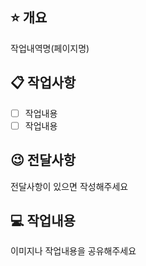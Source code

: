 ## ⭐ 개요

작업내역명(페이지명)

## 📋 작업사항

- [ ] 작업내용
- [ ] 작업내용

## 😉 전달사항

전달사항이 있으면 작성해주세요

## 💻 작업내용

이미지나 작업내용을 공유해주세요

